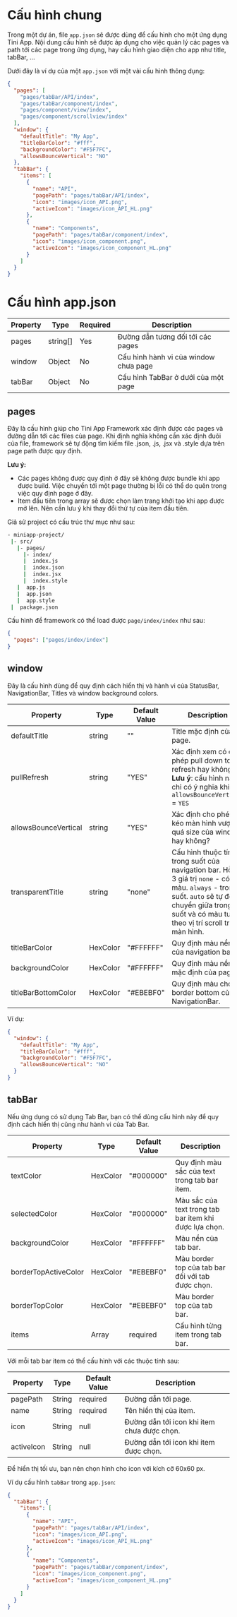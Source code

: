 # Cấu hình chung

Trong một dự án, file `app.json` sẽ được dùng để cấu hình cho một ứng dụng Tini App. Nội dung cấu hình sẽ được áp dụng cho việc quản lý các pages và path tới các page trong ứng dụng, hay cấu hình giao diện cho app như title, tabBar, ...

Dưới đây là ví dụ của một `app.json` với một vài cấu hình thông dụng:

```json
{
  "pages": [
    "pages/tabBar/API/index",
    "pages/tabBar/component/index",
    "pages/component/view/index",
    "pages/component/scrollview/index"
  ],
  "window": {
    "defaultTitle": "My App",
    "titleBarColor": "#fff",
    "backgroundColor": "#F5F7FC",
    "allowsBounceVertical": "NO"
  },
  "tabBar": {
    "items": [
      {
        "name": "API",
        "pagePath": "pages/tabBar/API/index",
        "icon": "images/icon_API.png",
        "activeIcon": "images/icon_API_HL.png"
      },
      {
        "name": "Components",
        "pagePath": "pages/tabBar/component/index",
        "icon": "images/icon_component.png",
        "activeIcon": "images/icon_component_HL.png"
      }
    ]
  }
}
```

# Cấu hình app.json

| Property | Type     | Required | Description                           |
| -------- | -------- | -------- | ------------------------------------- |
| pages    | string[] | Yes      | Đường dẫn tương đối tới các pages     |
| window   | Object   | No       | Cấu hình hành vi của window chưa page |
| tabBar   | Object   | No       | Cấu hình TabBar ở dưới của một page   |

## pages

Đây là cấu hình giúp cho Tini App Framework xác định được các pages và đường dẫn tới các files của page. Khi định nghĩa không cần xác định đuôi của file, framework sẽ tự động tìm kiếm file .json, .js, .jsx và .style dựa trên page path được quy định.

**Lưu ý:**

- Các pages không được quy định ở đây sẽ không được bundle khi app được build. Việc chuyển tới một page thường bị lỗi có thể do quên trong việc quy định page ở đây.
- Item đầu tiên trong array sẽ được chọn làm trang khởi tạo khi app được mở lên. Nên cần lưu ý khi thay đổi thứ tự của item đầu tiên.

Giả sử project có cấu trúc thư mục như sau:

```bash
- miniapp-project/
 |- src/
   |- pages/
     |- index/
     |  index.js
     |  index.json
     |  index.jsx
     |  index.style
   |  app.js
   |  app.json
   |  app.style
 |  package.json
```

Cấu hình để framework có thể load được `page/index/index` như sau:

```json
{
  "pages": ["pages/index/index"]
}
```

## window

Đây là cấu hình dùng để quy định cách hiển thị và hành vi của StatusBar, NavigationBar, Titles và window background colors.

| Property             | Type     | Default Value | Description                                                                                                                                                                                          |
| -------------------- | -------- | ------------- | ---------------------------------------------------------------------------------------------------------------------------------------------------------------------------------------------------- |
| defaultTitle         | string   | ""            | Title mặc định của page.                                                                                                                                                                             |
| pullRefresh          | string   | "YES"         | Xác định xem có cho phép pull down to refresh hay không ? **Lưu ý**: cấu hình này chỉ có ý nghĩa khi `allowsBounceVertical` = `YES`                                                                  |
| allowsBounceVertical | string   | "YES"         | Xác định cho phép kéo màn hình vượt quá size của window hay không?                                                                                                                                   |
| transparentTitle     | string   | "none"        | Cấu hình thuộc tính trong suốt của navigation bar. Hỗ trợ 3 giá trị `none` - có màu. `always` - trong suốt. `auto` sẽ tự động chuyển giữa trong suốt và có màu tuỳ theo vị trí scroll trên màn hình. |
| titleBarColor        | HexColor | "#FFFFFF"     | Quy định màu nền của navigation bar.                                                                                                                                                                 |
| backgroundColor      | HexColor | "#FFFFFF"     | Quy định màu nền mặc định của page.                                                                                                                                                                  |
| titleBarBottomColor  | HexColor | "#EBEBF0"     | Quy định màu cho border bottom của NavigationBar.                                                                                                                                                    |

Ví dụ:

```json
{
  "window": {
    "defaultTitle": "My App",
    "titleBarColor": "#fff",
    "backgroundColor": "#F5F7FC",
    "allowsBounceVertical": "NO"
  }
}
```

## tabBar

Nếu ứng dụng có sử dụng Tab Bar, bạn có thể dùng cấu hình này để quy định cách hiển thị cũng như hành vi của Tab Bar.

| Property             | Type     | Default Value | Description                                            |
| -------------------- | -------- | ------------- | ------------------------------------------------------ |
| textColor            | HexColor | "#000000"     | Quy định màu sắc của text trong tab bar item.          |
| selectedColor        | HexColor | "#000000"     | Màu sắc của text trong tab bar item khi được lựa chọn. |
| backgroundColor      | HexColor | "#FFFFFF"     | Màu nền của tab bar.                                   |
| borderTopActiveColor | HexColor | "#EBEBF0"     | Màu border top của tab bar đối với tab được chọn.      |
| borderTopColor       | HexColor | "#EBEBF0"     | Màu border top của tab bar.                            |
| items                | Array    | required      | Cấu hình từng item trong tab bar.                      |

Với mỗi tab bar item có thể cấu hình với các thuộc tính sau:

| Property   | Type   | Default Value | Description                                 |
| ---------- | ------ | ------------- | ------------------------------------------- |
| pagePath   | String | required      | Đường dẫn tới page.                         |
| name       | String | required      | Tên hiển thị của item.                      |
| icon       | String | null          | Đường dẫn tới icon khi item chưa được chọn. |
| activeIcon | String | null          | Đường dẫn tới icon khi item được chọn.      |

Để hiển thị tối ưu, bạn nên chọn hình cho icon với kích cỡ 60x60 px.

Ví dụ cấu hình `tabBar` trong `app.json`:

```json
{
  "tabBar": {
    "items": [
      {
        "name": "API",
        "pagePath": "pages/tabBar/API/index",
        "icon": "images/icon_API.png",
        "activeIcon": "images/icon_API_HL.png"
      },
      {
        "name": "Components",
        "pagePath": "pages/tabBar/component/index",
        "icon": "images/icon_component.png",
        "activeIcon": "images/icon_component_HL.png"
      }
    ]
  }
}
```
